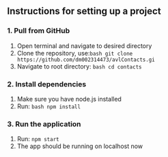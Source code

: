 ## Instructions for setting up a project

### 1. Pull from GitHub

1. Open terminal and navigate to desired directory
2. Clone the repository, use:`bash
git clone https://github.com/dm002314473/avlContacts.gi`
3. Navigate to root directory: `bash cd contacts`

### 2. Install dependencies

1. Make sure you have node.js installed
2. Run: `bash npm install`

### 3. Run the application

1. Run: `npm start`
2. The app should be running on localhost now

